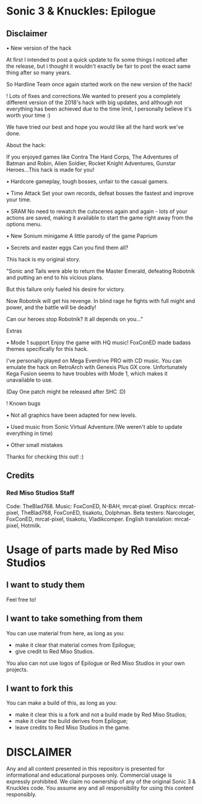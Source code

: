 # Sonic 3 & Knuckles: Epilogue

## Disclaimer

• New version of the hack

At first I intended to post a quick update to fix some things I noticed after the release, but i thought it wouldn't exactly be fair to post the exact same thing after so many years.

So Hardline Team once again started work on the new version of the hack!

! Lots of fixes and corrections.We wanted to present you a completely different version of the 2018's hack with big updates, and although not everything has been achieved due to the time limit, I personally believe it's worth your time :)

We have tried our best and hope you would like all the hard work we've done.

About the hack:

If you enjoyed games like Contra The Hard Corps, The Adventures of Batman and Robin, Alien Soldier, Rocket Knight Adventures, Gunstar Heroes...This hack is made for you!

• Hardcore gameplay, tough bosses, unfair to the casual gamers.

• Time Attack Set your own records, defeat bosses the fastest and improve your time.

• SRAM No need to rewatch the cutscenes again and again - lots of your actions are saved, making it available to start the game right away from the options menu.

• New Sonium minigame A little parody of the game Paprium

• Secrets and easter eggs Can you find them all?

This hack is my original story.

"Sonic and Tails were able to return the Master Emerald, defeating Robotnik and putting an end to his vicious plans.

But this failure only fueled his desire for victory.

Now Robotnik will get his revenge. In blind rage he fights with full might and power, and the battle will be deadly!

Can our heroes stop Robotnik? It all depends on you..."

Extras

• Mode 1 support Enjoy the game with HQ music! FoxConED made badass themes specifically for this hack.

I've personally played on Mega Everdrive PRO with CD music. You can emulate the hack on RetroArch with Genesis Plus GX core. Unfortunately Kega Fusion seems to have troubles with Mode 1, which makes it unavailable to use.

(Day One patch might be released after SHC :D)

! Known bugs

• Not all graphics have been adapted for new levels.

• Used music from Sonic Virtual Adventure.(We weren't able to update everything in time)

• Other small mistakes

Thanks for checking this out! :)


## Credits

### Red Miso Studios Staff

Code: TheBlad768.
Music: FoxConED, N-BAH, mrcat-pixel.
Graphics: mrcat-pixel, TheBlad768, FoxConED, tisakotu, Dolphman.
Beta testers: Narcologer, FoxConED, mrcat-pixel, tisakotu, Vladikcomper.
English translation: mrcat-pixel, Hotmilk.


# Usage of parts made by Red Miso Studios

## I want to study them

Feel free to!

## I want to take something from them

You can use material from here, as long as you:
- make it clear that material comes from Epilogue; 
- give credit to Red Miso Studios.

You also can not use logos of Epilogue or Red Miso Studios in your own projects.

## I want to fork this

You can make a build of this, as long as you:
- make it clear this is a fork and not a build made by Red Miso Studios;
- make it clear the build derives from Epilogue;
- leave credits to Red Miso Studios in the game.

# DISCLAIMER

Any and all content presented in this repository is presented for informational and educational purposes only. Commercial usage is expressly prohibited. We claim no ownership of any of the original Sonic 3 & Knuckles code. You assume any and all responsibility for using this content responsibly.

